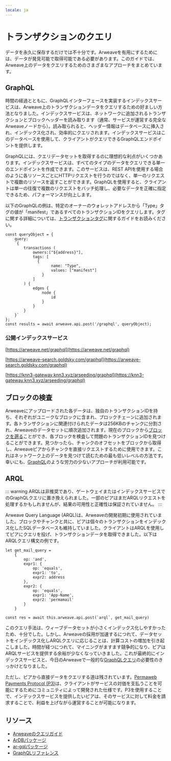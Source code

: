 ```yaml
---
locale: ja
---
```

# トランザクションのクエリ

データを永久に保存するだけでは不十分です。Arweaveを有用にするためには、データが発見可能で取得可能である必要があります。このガイドでは、Arweave上のデータをクエリするためのさまざまなアプローチをまとめています。

## GraphQL

時間の経過とともに、GraphQLインターフェースを実装するインデックスサービスは、Arweave上のトランザクションデータをクエリするための好ましい方法となりました。インデックスサービスは、ネットワークに追加されるトランザクションとブロックヘッダーを読み取ります（通常、サービスが運営する完全なArweaveノードから）。読み取られると、ヘッダー情報はデータベースに挿入され、インデックス化され、効率的にクエリされます。インデックスサービスはこのデータベースを使用して、クライアントがクエリできるGraphQLエンドポイントを提供します。

GraphQLには、クエリデータセットを取得するのに理想的な利点がいくつかあります。インデックスサービスは、すべてのタイプのデータをクエリできる単一のエンドポイントを作成できます。このサービスは、REST APIを使用する場合のように各リソースごとにHTTPリクエストを行うのではなく、単一のリクエストで複数のリソースを返すことができます。GraphQLを使用すると、クライアントは単一の往復で複数のリクエストをバッチ処理し、必要なデータを正確に指定できるため、パフォーマンスが向上します。

以下のGraphQLの例は、特定のオーナーのウォレットアドレスから「Type」タグの値が「manifest」であるすべてのトランザクションIDをクエリします。タグに関する詳細については、[トランザクションタグ](tags.md)に関するガイドをお読みください。

```js:no-line-numbers
const queryObject = {
	query:
	`{
		transactions (
			owners:["${address}"],
			tags: [
			  {
					name: "Type",
					values: ["manifest"]
				}
			]
		) {
			edges {
				node {
					id
				}
			}
		}
	}`
};
const results = await arweave.api.post('/graphql', queryObject);
```

### 公開インデックスサービス

[https://arweave.net/graphql](https://arweave.net/graphql)

[https://arweave-search.goldsky.com/graphql](https://arweave-search.goldsky.com/graphql)

[https://knn3-gateway.knn3.xyz/arseeding/graphql](https://knn3-gateway.knn3.xyz/arseeding/graphql)

## ブロックの検査

Arweaveにアップロードされた各データは、独自のトランザクションIDを持ち、それぞれがユニークなブロックに含まれ、ブロックチェーンに追加されます。各トランザクションに関連付けられたデータは256KBのチャンクに分割され、Arweaveのデータセットに順次追加されます。現在のブロックから[ブロックを遡る](https://arweave.net/block/current)ことができ、各ブロックを検査して問題のトランザクションIDを見つけることができます。見つかったら、チャンクのオフセットをブロックから取得し、Arweaveピアからチャンクを直接リクエストするために使用できます。これはネットワーク上のデータを見つけて読むための最も低いレベルの方法です。幸いにも、[GraphQL](#graphql)のような労力の少ないアプローチが利用可能です。

## ARQL

::: warning
ARQLは非推奨であり、ゲートウェイまたはインデックスサービスでのGraphQLクエリに置き換えられました。一部のピアはまだARQLリクエストを処理するかもしれませんが、結果の可用性と正確性は保証されていません。
:::

Arweave Query Language (ARQL)は、Arweaveの開発初期に使用されていました。ブロックやチャンクと共に、ピアは個々のトランザクションをインデックス化したSQLデータベースも維持していました。クライアントはARQLを使用してピアにクエリを投げ、トランザクションデータを取得できました。以下はARQLクエリ構文の例です。

```js:no-line-numbers
let get_mail_query =
	{
		op: 'and',
		expr1: {
			op: 'equals',
			expr1: 'to',
			expr2: address
		},
		expr2: {
			op: 'equals',
			expr1: 'App-Name',
			expr2: 'permamail'
		}
	}

const res = await this.arweave.api.post(`arql`, get_mail_query)
```

このクエリ手法は、ウィーブデータセットが小さくインデックス化しやすかったため、十分でした。しかし、Arweaveの採用が加速するにつれて、データセットをインデックス化しARQLクエリに応じることは、計算コストの増加を引き起こしました。時間が経つにつれて、マイニングがますます競争的になり、ピアはARQLサービスを提供する余裕が少なくなっていきました。これが最終的にインデックスサービスと、今日のArweaveで一般的な[GraphQLクエリ](#graphql)の必要性のきっかけとなりました。

ただし、ピアから直接データをクエリする道は残されています。[Permaweb Payments Protocol (P3)](https://arweave.net/UoDCeYYmamvnc0mrElUxr5rMKUYRaujo9nmci206WjQ)は、クライアントがサービスの対価を支払うことを可能にするためにコミュニティによって開発された仕様です。P3を使用することで、インデックスサービスを提供したいピアは、そのサービスに対して料金を請求することで、利益を上げながら運営することが可能になります。

## リソース

-   [Arweaveのクエリガイド](../guides/querying-arweave/querying-arweave.md)
-   [ArDBパッケージ](../guides/querying-arweave/ardb.md)
-   [ar-gqlパッケージ](../guides/querying-arweave/ar-gql.md)
-   [GraphQLリファレンス](../references/gql.md)